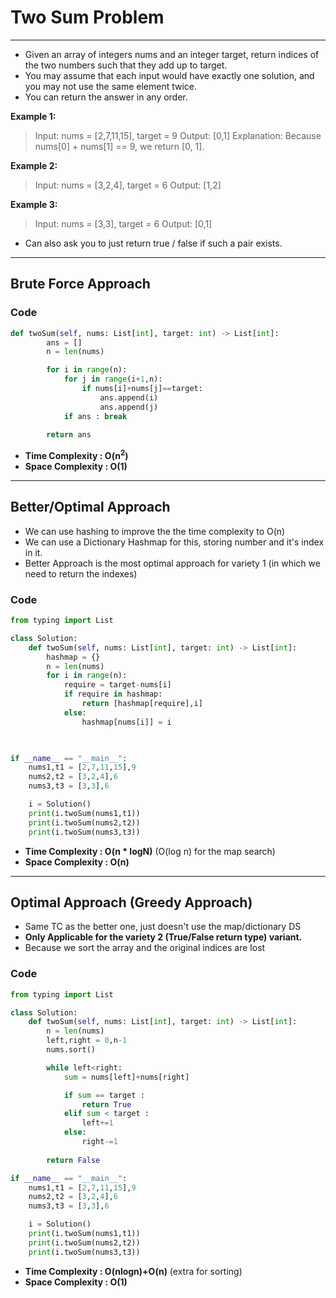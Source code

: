 # Two Sum Problem 

---
- Given an array of integers nums and an integer target, return indices of the two numbers such that they add up to target.
- You may assume that each input would have exactly one solution, and you may not use the same element twice.
- You can return the answer in any order.

**Example 1:**
> Input: nums = [2,7,11,15], target = 9
> Output: [0,1]
> Explanation: Because nums[0] + nums[1] == 9, we return [0, 1].

**Example 2:**
> Input: nums = [3,2,4], target = 6
> Output: [1,2]

**Example 3:**
> Input: nums = [3,3], target = 6
> Output: [0,1]

- Can also ask you to just return true / false if such a pair exists.

---

## Brute Force Approach 

### Code 

```python 
def twoSum(self, nums: List[int], target: int) -> List[int]:
        ans = []
        n = len(nums)

        for i in range(n):
            for j in range(i+1,n):
                if nums[i]+nums[j]==target:
                    ans.append(i)
                    ans.append(j)
            if ans : break
                        
        return ans
```
- **Time Complexity : O(n<sup>2</sup>)**
- **Space Complexity : O(1)**

---

## Better/Optimal Approach 

- We can use hashing to improve the the time complexity to O(n)
- We can use a Dictionary Hashmap for this, storing number and it's index in it.
- Better Approach is the most optimal approach for variety 1 (in which we need to return the indexes)

### Code

```python
from typing import List

class Solution:
    def twoSum(self, nums: List[int], target: int) -> List[int]:
        hashmap = {}
        n = len(nums)
        for i in range(n):
            require = target-nums[i]
            if require in hashmap:
                return [hashmap[require],i]
            else:
                hashmap[nums[i]] = i 
        


if __name__ == "__main__":
    nums1,t1 = [2,7,11,15],9
    nums2,t2 = [3,2,4],6
    nums3,t3 = [3,3],6

    i = Solution()
    print(i.twoSum(nums1,t1))
    print(i.twoSum(nums2,t2))
    print(i.twoSum(nums3,t3))
```
- **Time Complexity : O(n * logN)** (O(log n) for the map search)
- **Space Complexity : O(n)**

--- 

## Optimal Approach (Greedy Approach)

- Same TC as the better one, just doesn't use the map/dictionary DS
- **Only Applicable for the variety 2 (True/False return type) variant.**
- Because we sort the array and the original indices are lost

### Code 

```python 
from typing import List

class Solution:
    def twoSum(self, nums: List[int], target: int) -> List[int]:
        n = len(nums)
        left,right = 0,n-1
        nums.sort()         

        while left<right:
            sum = nums[left]+nums[right]

            if sum == target : 
                return True
            elif sum < target :
                left+=1
            else:
                right-=1
        
        return False

if __name__ == "__main__":
    nums1,t1 = [2,7,11,15],9
    nums2,t2 = [3,2,4],6
    nums3,t3 = [3,3],6

    i = Solution()
    print(i.twoSum(nums1,t1))
    print(i.twoSum(nums2,t2))
    print(i.twoSum(nums3,t3))
```

- **Time Complexity : O(nlogn)+O(n)** (extra for sorting)
- **Space Complexity : O(1)**